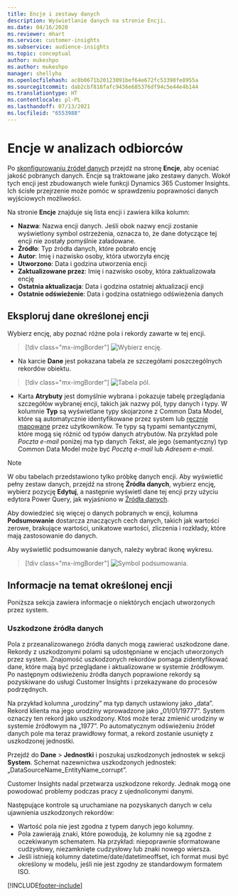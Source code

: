 ```yaml
---
title: Encje i zestawy danych
description: Wyświetlanie danych na stronie Encji.
ms.date: 04/16/2020
ms.reviewer: mhart
ms.service: customer-insights
ms.subservice: audience-insights
ms.topic: conceptual
author: mukeshpo
ms.author: mukeshpo
manager: shellyha
ms.openlocfilehash: ac8b0671b20123091bef64e672fc53398fe8955a
ms.sourcegitcommit: dab2cbf818fafc9436e685376df94c5e44e4b144
ms.translationtype: HT
ms.contentlocale: pl-PL
ms.lasthandoff: 07/13/2021
ms.locfileid: "6553988"
---
```

# <a name="entities-in-audience-insights"></a>Encje w analizach odbiorców

Po [skonfigurowaniu źródeł danych](data-sources.md) przejdź na stronę **Encje**, aby oceniać jakość pobranych danych. Encje są traktowane jako zestawy danych. Wokół tych encji jest zbudowanych wiele funkcji Dynamics 365 Customer Insights. Ich ścisłe przejrzenie może pomóc w sprawdzeniu poprawności danych wyjściowych możliwości.

Na stronie **Encje** znajduje się lista encji i zawiera kilka kolumn:

- **Nazwa**: Nazwa encji danych. Jeśli obok nazwy encji zostanie wyświetlony symbol ostrzeżenia, oznacza to, że dane dotyczące tej encji nie zostały pomyślnie załadowane.
- **Źródło**: Typ źródła danych, które pobrało encję
- **Autor**: Imię i nazwisko osoby, która utworzyła encję
- **Utworzono**: Data i godzina utworzenia encji
- **Zaktualizowane przez**: Imię i nazwisko osoby, która zaktualizowała encję
- **Ostatnia aktualizacja**: Data i godzina ostatniej aktualizacji encji
- **Ostatnie odświeżenie**: Data i godzina ostatniego odświeżenia danych

## <a name="explore-a-specific-entitys-data"></a>Eksploruj dane określonej encji

Wybierz encję, aby poznać różne pola i rekordy zawarte w tej encji.

> [!div class="mx-imgBorder"]
> ![Wybierz encję.](media/data-manager-entities-data.png "Wybierz encję")

- Na karcie **Dane** jest pokazana tabela ze szczegółami poszczególnych rekordów obiektu.

> [!div class="mx-imgBorder"]
> ![Tabela pól.](media/data-manager-entities-fields.PNG "Tabela pól")

- Karta **Atrybuty** jest domyślnie wybrana i pokazuje tabelę przeglądania szczegółów wybranej encji, takich jak nazwy pól, typy danych i typy. W kolumnie **Typ** są wyświetlane typy skojarzone z Common Data Model, które są automatycznie identyfikowane przez system lub [ręcznie mapowane](map-entities.md) przez użytkowników. Te typy są typami semantycznymi, które mogą się różnić od typów danych atrybutów. Na przykład pole *Poczta e-mail* poniżej ma typ danych *Tekst*, ale jego (semantyczny) typ Common Data Model może być *Pocztą e-mail* lub *Adresem e-mail*.

> [!NOTE]
> W obu tabelach przedstawiono tylko próbkę danych encji. Aby wyświetlić pełny zestaw danych, przejdź na stronę **Źródła danych**, wybierz encję, wybierz pozycję **Edytuj**, a następnie wyświetl dane tej encji przy użyciu edytora Power Query, jak wyjaśniono w [Źródła danych](data-sources.md).

Aby dowiedzieć się więcej o danych pobranych w encji, kolumna **Podsumowanie** dostarcza znaczących cech danych, takich jak wartości zerowe, brakujące wartości, unikatowe wartości, zliczenia i rozkłady, które mają zastosowanie do danych.

Aby wyświetlić podsumowanie danych, należy wybrać ikonę wykresu.

> [!div class="mx-imgBorder"]
> ![Symbol podsumowania.](media/data-manager-entities-summary.png "Tabela podsumowania danych")

## <a name="entity-specific-information"></a>Informacje na temat określonej encji

Poniższa sekcja zawiera informacje o niektórych encjach utworzonych przez system.

### <a name="corrupted-data-sources"></a>Uszkodzone źródła danych

Pola z przeanalizowanego źródła danych mogą zawierać uszkodzone dane. Rekordy z uszkodzonymi polami są udostępniane w encjach utworzonych przez system. Znajomość uszkodzonych rekordów pomaga zidentyfikować dane, które mają być przeglądane i aktualizowane w systemie źródłowym. Po następnym odświeżeniu źródła danych poprawione rekordy są pozyskiwane do usługi Customer Insights i przekazywane do procesów podrzędnych. 

Na przykład kolumna „urodziny” ma typ danych ustawiony jako „data”. Rekord klienta ma jego urodziny wprowadzone jako „01/01/19777”. System oznaczy ten rekord jako uszkodzony. Ktoś może teraz zmienić urodziny w systemie źródłowym na „1977”. Po automatycznym odświeżeniu źródeł danych pole ma teraz prawidłowy format, a rekord zostanie usunięty z uszkodzonej jednostki. 

Przejdź do **Dane** > **Jednostki** i poszukaj uszkodzonych jednostek w sekcji **System**. Schemat nazewnictwa uszkodzonych jednostek: „DataSourceName_EntityName_corrupt”.

Customer Insights nadal przetwarza uszkodzone rekordy. Jednak mogą one powodować problemy podczas pracy z ujednoliconymi danymi.

Następujące kontrole są uruchamiane na pozyskanych danych w celu ujawnienia uszkodzonych rekordów: 

- Wartość pola nie jest zgodna z typem danych jego kolumny.
- Pola zawierają znaki, które powodują, że kolumny nie są zgodne z oczekiwanym schematem. Na przykład: niepoprawnie sformatowane cudzysłowy, niezamknięte cudzysłowy lub znaki nowego wiersza.
- Jeśli istnieją kolumny datetime/date/datetimeoffset, ich format musi być określony w modelu, jeśli nie jest zgodny ze standardowym formatem ISO.



[!INCLUDE[footer-include](../includes/footer-banner.md)]
